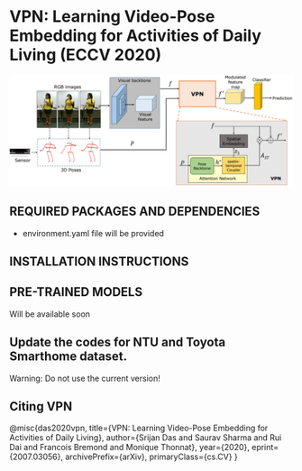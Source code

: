 # VPN: Learning Video-Pose Embedding for Activities of Daily Living (ECCV 2020)
![](image.png)
## REQUIRED PACKAGES AND DEPENDENCIES

* environment.yaml file will be provided

## INSTALLATION INSTRUCTIONS


## PRE-TRAINED MODELS

Will be available soon

## Update the codes for NTU and Toyota Smarthome dataset. 
Warning: Do not use the current version!

## Citing VPN
@misc{das2020vpn,
    title={VPN: Learning Video-Pose Embedding for Activities of Daily Living},
    author={Srijan Das and Saurav Sharma and Rui Dai and Francois Bremond and Monique Thonnat},
    year={2020},
    eprint={2007.03056},
    archivePrefix={arXiv},
    primaryClass={cs.CV}
}
